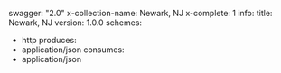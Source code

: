 swagger: "2.0"
x-collection-name: Newark, NJ
x-complete: 1
info:
  title: Newark, NJ
  version: 1.0.0
schemes:
- http
produces:
- application/json
consumes:
- application/json